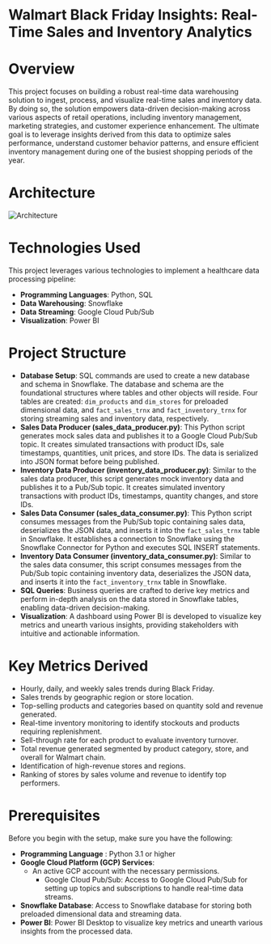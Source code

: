 # Walmart Black Friday Insights: Real-Time Sales and Inventory Analytics

# Overview
This project focuses on building a robust real-time data warehousing solution to ingest, process, and visualize real-time sales and inventory data. By doing so, the solution empowers data-driven decision-making across various aspects of retail operations, including inventory management, marketing strategies, and customer experience enhancement. The ultimate goal is to leverage insights derived from this data to optimize sales performance, understand customer behavior patterns, and ensure efficient inventory management during one of the busiest shopping periods of the year.

# Architecture
![Architecture](https://github.com/MrSachinGoyal/RealTime-Walmart-BlackFriday-Sale-Analytics/raw/master/architecture.png)

# Technologies Used
This project leverages various technologies to implement a healthcare data processing pipeline:

- **Programming Languages**: Python, SQL
- **Data Warehousing**: Snowflake
- **Data Streaming**: Google Cloud Pub/Sub
- **Visualization**: Power BI

# Project Structure
- **Database Setup**: SQL commands are used to create a new database and schema in Snowflake. The database and schema are the foundational structures where tables and other objects will reside. Four tables are created: `dim_products` and `dim_stores` for preloaded dimensional data, and `fact_sales_trnx` and `fact_inventory_trnx` for storing streaming sales and inventory data, respectively.
- **Sales Data Producer (sales_data_producer.py)**: This Python script generates mock sales data and publishes it to a Google Cloud Pub/Sub topic. It creates simulated transactions with product IDs, sale timestamps, quantities, unit prices, and store IDs. The data is serialized into JSON format before being published.
 - **Inventory Data Producer (inventory_data_producer.py)**: Similar to the sales data producer, this script generates mock inventory data and publishes it to a Pub/Sub topic. It creates simulated inventory transactions with product IDs, timestamps, quantity changes, and store IDs.
- **Sales Data Consumer (sales_data_consumer.py)**: This Python script consumes messages from the Pub/Sub topic containing sales data, deserializes the JSON data, and inserts it into the `fact_sales_trnx` table in Snowflake. It establishes a connection to Snowflake using the Snowflake Connector for Python and executes SQL INSERT statements.
- **Inventory Data Consumer (inventory_data_consumer.py)**: Similar to the sales data consumer, this script consumes messages from the Pub/Sub topic containing inventory data, deserializes the JSON data, and inserts it into the `fact_inventory_trnx` table in Snowflake.
- **SQL Queries**: Business queries are crafted to derive key metrics and perform in-depth analysis on the data stored in Snowflake tables, enabling data-driven decision-making.
- **Visualization**: A dashboard using Power BI is developed to visualize key metrics and unearth various insights, providing stakeholders with intuitive and actionable information.

# Key Metrics Derived
- Hourly, daily, and weekly sales trends during Black Friday.
- Sales trends by geographic region or store location.
- Top-selling products and categories based on quantity sold and revenue generated.
- Real-time inventory monitoring to identify stockouts and products requiring replenishment.
- Sell-through rate for each product to evaluate inventory turnover.
- Total revenue generated segmented by product category, store, and overall for Walmart chain.
- Identification of high-revenue stores and regions.
- Ranking of stores by sales volume and revenue to identify top performers.

# Prerequisites
Before you begin with the setup, make sure you have the following:

- **Programming Language** : Python 3.1 or higher
- **Google Cloud Platform (GCP) Services**:
  - An active GCP account with the necessary permissions.
     - Google Cloud Pub/Sub: Access to Google Cloud Pub/Sub for setting up topics and subscriptions to handle real-time data streams.
- **Snowflake Database**: Access to Snowflake database for storing both preloaded dimensional data and streaming data.
- **Power BI**: Power BI Desktop to visualize key metrics and unearth various insights from the processed data.

